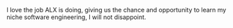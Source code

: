 I love the job ALX is doing, giving us the chance and opportunity to learn my niche software engineering, I will not disappoint.
